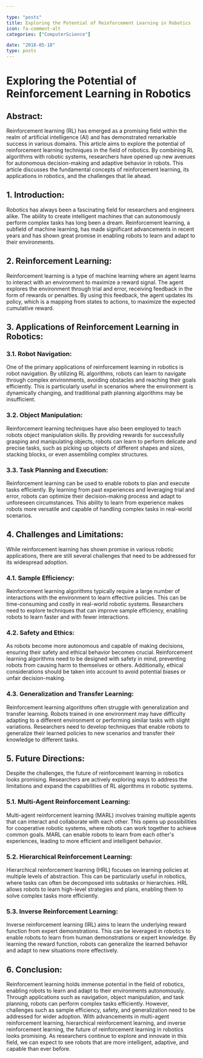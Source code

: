 ```yaml
---

type: "posts"
title: Exploring the Potential of Reinforcement Learning in Robotics
icon: fa-comment-alt
categories: ["ComputerScience"]

date: "2018-05-18"
type: posts
---
```





# Exploring the Potential of Reinforcement Learning in Robotics

## Abstract:
Reinforcement learning (RL) has emerged as a promising field within the realm of artificial intelligence (AI) and has demonstrated remarkable success in various domains. This article aims to explore the potential of reinforcement learning techniques in the field of robotics. By combining RL algorithms with robotic systems, researchers have opened up new avenues for autonomous decision-making and adaptive behavior in robots. This article discusses the fundamental concepts of reinforcement learning, its applications in robotics, and the challenges that lie ahead.

## 1. Introduction:
Robotics has always been a fascinating field for researchers and engineers alike. The ability to create intelligent machines that can autonomously perform complex tasks has long been a dream. Reinforcement learning, a subfield of machine learning, has made significant advancements in recent years and has shown great promise in enabling robots to learn and adapt to their environments.

## 2. Reinforcement Learning:
Reinforcement learning is a type of machine learning where an agent learns to interact with an environment to maximize a reward signal. The agent explores the environment through trial and error, receiving feedback in the form of rewards or penalties. By using this feedback, the agent updates its policy, which is a mapping from states to actions, to maximize the expected cumulative reward.

## 3. Applications of Reinforcement Learning in Robotics:
### 3.1. Robot Navigation:
One of the primary applications of reinforcement learning in robotics is robot navigation. By utilizing RL algorithms, robots can learn to navigate through complex environments, avoiding obstacles and reaching their goals efficiently. This is particularly useful in scenarios where the environment is dynamically changing, and traditional path planning algorithms may be insufficient.

### 3.2. Object Manipulation:
Reinforcement learning techniques have also been employed to teach robots object manipulation skills. By providing rewards for successfully grasping and manipulating objects, robots can learn to perform delicate and precise tasks, such as picking up objects of different shapes and sizes, stacking blocks, or even assembling complex structures.

### 3.3. Task Planning and Execution:
Reinforcement learning can be used to enable robots to plan and execute tasks efficiently. By learning from past experiences and leveraging trial and error, robots can optimize their decision-making process and adapt to unforeseen circumstances. This ability to learn from experience makes robots more versatile and capable of handling complex tasks in real-world scenarios.

## 4. Challenges and Limitations:
While reinforcement learning has shown promise in various robotic applications, there are still several challenges that need to be addressed for its widespread adoption.

### 4.1. Sample Efficiency:
Reinforcement learning algorithms typically require a large number of interactions with the environment to learn effective policies. This can be time-consuming and costly in real-world robotic systems. Researchers need to explore techniques that can improve sample efficiency, enabling robots to learn faster and with fewer interactions.

### 4.2. Safety and Ethics:
As robots become more autonomous and capable of making decisions, ensuring their safety and ethical behavior becomes crucial. Reinforcement learning algorithms need to be designed with safety in mind, preventing robots from causing harm to themselves or others. Additionally, ethical considerations should be taken into account to avoid potential biases or unfair decision-making.

### 4.3. Generalization and Transfer Learning:
Reinforcement learning algorithms often struggle with generalization and transfer learning. Robots trained in one environment may have difficulty adapting to a different environment or performing similar tasks with slight variations. Researchers need to develop techniques that enable robots to generalize their learned policies to new scenarios and transfer their knowledge to different tasks.

## 5. Future Directions:
Despite the challenges, the future of reinforcement learning in robotics looks promising. Researchers are actively exploring ways to address the limitations and expand the capabilities of RL algorithms in robotic systems.

### 5.1. Multi-Agent Reinforcement Learning:
Multi-agent reinforcement learning (MARL) involves training multiple agents that can interact and collaborate with each other. This opens up possibilities for cooperative robotic systems, where robots can work together to achieve common goals. MARL can enable robots to learn from each other's experiences, leading to more efficient and intelligent behavior.

### 5.2. Hierarchical Reinforcement Learning:
Hierarchical reinforcement learning (HRL) focuses on learning policies at multiple levels of abstraction. This can be particularly useful in robotics, where tasks can often be decomposed into subtasks or hierarchies. HRL allows robots to learn high-level strategies and plans, enabling them to solve complex tasks more efficiently.

### 5.3. Inverse Reinforcement Learning:
Inverse reinforcement learning (IRL) aims to learn the underlying reward function from expert demonstrations. This can be leveraged in robotics to enable robots to learn from human demonstrations or expert knowledge. By learning the reward function, robots can generalize the learned behavior and adapt to new situations more effectively.

## 6. Conclusion:
Reinforcement learning holds immense potential in the field of robotics, enabling robots to learn and adapt to their environments autonomously. Through applications such as navigation, object manipulation, and task planning, robots can perform complex tasks efficiently. However, challenges such as sample efficiency, safety, and generalization need to be addressed for wider adoption. With advancements in multi-agent reinforcement learning, hierarchical reinforcement learning, and inverse reinforcement learning, the future of reinforcement learning in robotics looks promising. As researchers continue to explore and innovate in this field, we can expect to see robots that are more intelligent, adaptive, and capable than ever before.